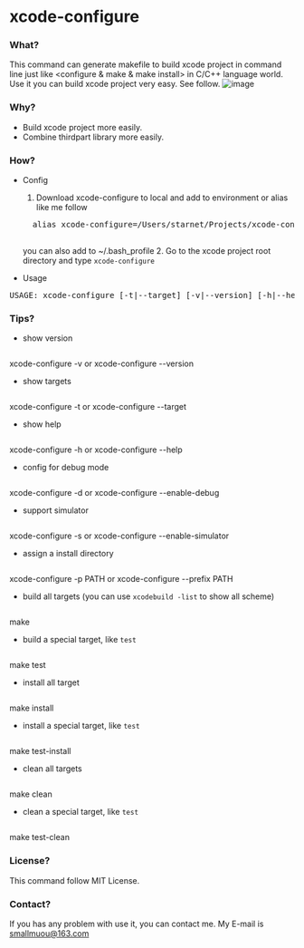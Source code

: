 # xcode-configure

### What?
This command can generate makefile to build xcode project in command line just like <configure & make & make install> in C/C++ language world. Use it you can build xcode project very easy. See follow.
![image](https://github.com/smallmuou/xcode-configure/blob/master/xcode-configure.gif)

### Why?
* Build xcode project more easily.
* Combine thirdpart library more easily.

### How?
* Config
	1. Download xcode-configure to local and add to environment or alias like me follow 
	<pre>
	alias xcode-configure=/Users/starnet/Projects/xcode-configure/xcode-configure
	</pre>
	you can also add to ~/.bash_profile
	2. Go to the xcode project root directory and type `xcode-configure`
	
* Usage
<pre>
USAGE: xcode-configure [-t|--target] [-v|--version] [-h|--help] [-s|--enable-simulator] [-d|--enable-debug] [-p|--prefix <install directory>]
</pre>

### Tips?
* show version
	<pre>
xcode-configure -v
or 
xcode-configure --version
</pre>

* show targets
	<pre>
xcode-configure -t
or 
xcode-configure --target
</pre>


* show help
	<pre>
xcode-configure -h
or 
xcode-configure --help
</pre>

* config for debug mode
	<pre>
xcode-configure -d
or
xcode-configure --enable-debug
</pre>

* support simulator
	<pre>
xcode-configure -s
or
xcode-configure --enable-simulator
</pre>

* assign a install directory
	<pre>
xcode-configure -p PATH
or
xcode-configure --prefix PATH
</pre>

* build all targets (you can use `xcodebuild -list` to show all scheme)
	<pre>
make
</pre>

* build a special target, like `test`
	<pre>
make test
</pre>

* install all target
	<pre>
make install
</pre>

* install a special target, like `test`
	<pre>
make test-install
</pre>

* clean all targets
	<pre>
make clean
</pre>

* clean a special target, like `test`
	<pre>
make test-clean
</pre>


### License?
This command follow MIT License.

### Contact?
If you has any problem with use it, you can contact me. My E-mail is smallmuou@163.com